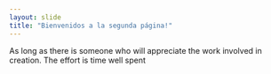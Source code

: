 ```yaml
---
layout: slide
title: "Bienvenidos a la segunda página!"
---
```

As long as there is someone who will appreciate the work involved in creation. The effort is time well spent
